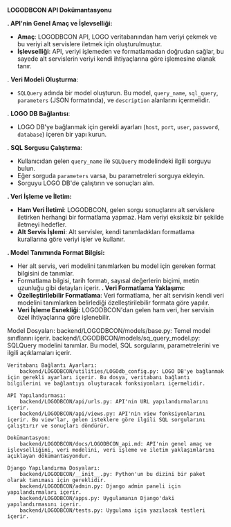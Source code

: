 **LOGODBCON API Dokümantasyonu**

**. API'nin Genel Amaç ve İşlevselliği:**
   - **Amaç**: LOGODBCON API, LOGO veritabanından ham veriyi çekmek ve bu veriyi alt servislere iletmek için oluşturulmuştur.
   - **İşlevselliği**: API, veriyi işlemeden ve formatlamadan doğrudan sağlar, bu sayede alt servislerin veriyi kendi ihtiyaçlarına göre işlemesine olanak tanır.


. **Veri Modeli Oluşturma**:
   - `SQLQuery` adında bir model oluşturun. Bu model, `query_name`, `sql_query`, `parameters` (JSON formatında), ve `description` alanlarını içermelidir.

. **LOGO DB Bağlantısı**:
   - LOGO DB'ye bağlanmak için gerekli ayarları (`host`, `port`, `user`, `password`, `database`) içeren bir yapı kurun.

. **SQL Sorgusu Çalıştırma**:
   - Kullanıcıdan gelen `query_name` ile `SQLQuery` modelindeki ilgili sorguyu bulun.
   - Eğer sorguda `parameters` varsa, bu parametreleri sorguya ekleyin.
   - Sorguyu LOGO DB'de çalıştırın ve sonuçları alın.

**. Veri İşleme ve İletim:**
   - **Ham Veri İletimi**: LOGODBCON, gelen sorgu sonuçlarını alt servislere iletirken herhangi bir formatlama yapmaz. Ham veriyi eksiksiz bir şekilde iletmeyi hedefler.
   - **Alt Servis İşlemi**: Alt servisler, kendi tanımladıkları formatlama kurallarına göre veriyi işler ve kullanır.


**. Model Tanımında Format Bilgisi:**
   - Her alt servis, veri modelini tanımlarken bu model için gereken format bilgisini de tanımlar.
   - Formatlama bilgisi, tarih formatı, sayısal değerlerin biçimi, metin uzunluğu gibi detayları içerir.
**. Veri Formatlama Yaklaşımı:**
   - **Özelleştirilebilir Formatlama**: Veri formatlama, her alt servisin kendi veri modelini tanımlarken belirlediği özelleştirilebilir formata göre yapılır.
   - **Veri İşleme Esnekliği**: LOGODBCON'dan gelen ham veri, her servisin özel ihtiyaçlarına göre işlenebilir.


   Model Dosyaları:
        backend/LOGODBCON/models/base.py: Temel model sınıflarını içerir.
        backend/LOGODBCON/models/sq_query_model.py: SQLQuery modelini tanımlar. Bu model, SQL sorgularını, parametrelerini ve ilgili açıklamaları içerir.

    Veritabanı Bağlantı Ayarları:
        backend/LOGODBCON/utilities/LOGOdb_config.py: LOGO DB'ye bağlanmak için gerekli ayarları içerir. Bu dosya, veritabanı bağlantı bilgilerini ve bağlantıyı oluşturacak fonksiyonları içermelidir.

    API Yapılandırması:
        backend/LOGODBCON/api/urls.py: API'nin URL yapılandırmalarını içerir.
        backend/LOGODBCON/api/views.py: API'nin view fonksiyonlarını içerir. Bu view'lar, gelen isteklere göre ilgili SQL sorgularını çalıştırır ve sonuçları döndürür.

    Dokümantasyon:
        backend/LOGODBCON/docs/LOGODBCON_api.md: API'nin genel amaç ve işlevselliğini, veri modelini, veri işleme ve iletim yaklaşımlarını açıklayan dökümantasyondur.

    Django Yapılandırma Dosyaları:
        backend/LOGODBCON/__init__.py: Python'un bu dizini bir paket olarak tanıması için gereklidir.
        backend/LOGODBCON/admin.py: Django admin paneli için yapılandırmaları içerir.
        backend/LOGODBCON/apps.py: Uygulamanın Django'daki yapılandırmasını içerir.
        backend/LOGODBCON/tests.py: Uygulama için yazılacak testleri içerir.